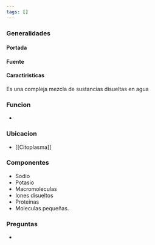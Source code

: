```yaml
---
tags: []
---
```



### Generalidades
#### Portada
#### Fuente
#### Caractiristicas
Es una compleja mezcla de sustancias disueltas en agua  

### Funcion
- 

### Ubicacion
- [[Citoplasma]]

### Componentes
- Sodio
- Potasio
- Macromoleculas
- Iones disueltos
- Proteinas
- Moleculas pequeñas.

### Preguntas
- 
